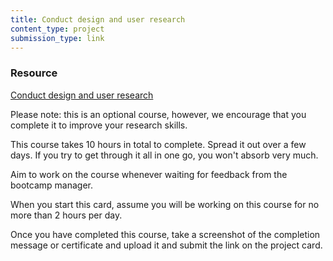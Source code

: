 ```yaml
---
title: Conduct design and user research
content_type: project
submission_type: link
---
```


### Resource

[Conduct design and user research](https://openclassrooms.com/en/courses/4555276-conduct-design-and-user-research)

Please note: this is an optional course, however, we encourage that you complete it to improve your research skills.

This course takes 10 hours in total to complete. Spread it out over a few days. If you try to get through it all in one go, you won't absorb very much.

Aim to work on the course whenever waiting for feedback from the bootcamp manager.

When you start this card, assume you will be working on this course for no more than 2 hours per day.

Once you have completed this course, take a screenshot of the completion message or certificate and upload it and submit the link on the project card.

